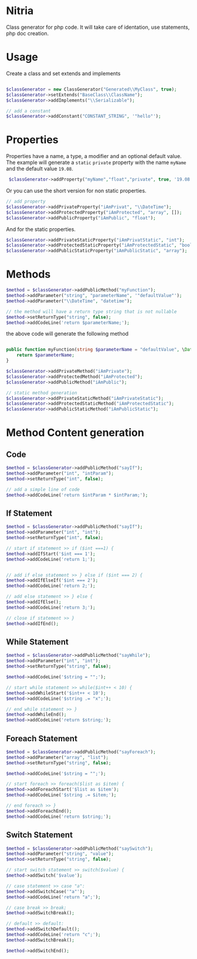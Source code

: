 # Nitria

Class generator for php code. It will take care of identation, use statements, php doc creation.

# Usage

Create a class and set extends and implements
````php

$classGenerator = new ClassGenerator("Generated\\MyClass", true);
$classGenerator->setExtends("BaseClass\\ClassName");
$classGenerator->addImplements("\\Serializable");

// add a constant
$classGenerator->addConstant("CONSTANT_STRING", '"hello"');

````

# Properties

Properties have a name, a type, a modifier and an optional default value. The example
will generate a `static` `private` property with the name `myName` and the default
value `19.08`.

````php
 $classGenerator->addProperty("myName","float","private", true, '19.08');
````

Or you can use the short version for non static properties.
````php
// add property
$classGenerator->addPrivateProperty("iAmPrivat", "\\DateTime");
$classGenerator->addProtectedProperty("iAmProtected", "array", []);
$classGenerator->addPublicProperty("iAmPublic", "float");
````

And for the static properties.
````php
$classGenerator->addPrivateStaticProperty("iAmPrivatStatic", "int");
$classGenerator->addProtectedStaticProperty("iAmProtectedStatic", "bool");
$classGenerator->addPublicStaticProperty("iAmPublicStatic", "array");
````

# Methods


````php
$method = $classGenerator->addPublicMethod("myFunction");
$method->addParameter("string", "parameterName", '"defaultValue"');
$method->addParameter("\\DateTime", "datetime");

// the method will have a return type string that is not nullable
$method->setReturnType("string", false);
$method->addCodeLine('return $parameterName;');

````

the above code will generate the following method

````php

public function myFunction(string $parameterName = "defaultValue", \DateTime $datetime) : string {
    return $parameterName;   
}

````

````php
$classGenerator->addPrivateMethod("iAmPrivate");
$classGenerator->addProtectedMethod("iAmProtected");
$classGenerator->addPublicMethod("iAmPublic");

// static method generation
$classGenerator->addPrivateStaticMethod("iAmPrivateStatic");
$classGenerator->addProtectedStaticMethod("iAmProtectedStatic");
$classGenerator->addPublicStaticMethod("iAmPublicStatic");
````


# Method Content generation

## Code

````php
$method = $classGenerator->addPublicMethod("sayIf");
$method->addParameter("int", "intParam");
$method->setReturnType("int", false);

// add a simple line of code
$method->addCodeLine('return $intParam * $intParam;');
````

## If Statement
````php
$method = $classGenerator->addPublicMethod("sayIf");
$method->addParameter("int", "int");
$method->setReturnType("int", false);

// start if statement >> if ($int ===1) {
$method->addIfStart('$int === 1');
$method->addCodeLine('return 1;');


// add if else statement >> } else if ($int === 2) {
$method->addIfElseIf('$int === 2');
$method->addCodeLine('return 2;');

// add else statement >> } else {
$method->addIfElse();
$method->addCodeLine('return 3;');

// close if statement >> }
$method->addIfEnd();
````


## While Statement

````php
$method = $classGenerator->addPublicMethod("sayWhile");
$method->addParameter("int", "int");
$method->setReturnType("string", false);

$method->addCodeLine('$string = "";');

// start while statement >> while($int++ < 10) {
$method->addWhileStart('$int++ < 10');
$method->addCodeLine('$string .= "x";');

// end while statement >> }
$method->addWhileEnd();
$method->addCodeLine('return $string;');
````

## Foreach Statement

````php
$method = $classGenerator->addPublicMethod("sayForeach");
$method->addParameter("array", "list");
$method->setReturnType("string", false);

$method->addCodeLine('$string = "";');

// start foreach >> foreach($list as $item) {
$method->addForeachStart('$list as $item');
$method->addCodeLine('$string .= $item;');

// end foreach >> }
$method->addForeachEnd();
$method->addCodeLine('return $string;');
````


## Switch Statement

````php
$method = $classGenerator->addPublicMethod("saySwitch");
$method->addParameter("string", "value");
$method->setReturnType("string", false);

// start switch statement >> switch($value) {
$method->addSwitch('$value');

// case statement >> case "a":
$method->addSwitchCase('"a"');
$method->addCodeLine('return "a";');

// case break >> break;
$method->addSwitchBreak();

// default >> default:
$method->addSwitchDefault();
$method->addCodeLine('return "c";');
$method->addSwitchBreak();

$method->addSwitchEnd();
````